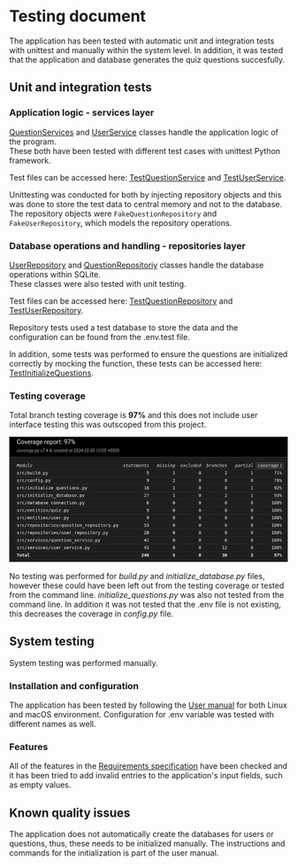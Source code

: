 # Testing document
The application has been tested with automatic unit and integration tests with unittest and manually within the system level. In addition, it was tested that the application and database generates the quiz questions succesfully.

## Unit and integration tests

### Application logic - services layer
[QuestionServices](../src/services/question_service.py) and [UserService](../src/services/user_service.py) classes handle the application logic of the program. <br>
These both have been tested with different test cases with unittest Python framework. 

Test files can be accessed here: [TestQuestionService](../src/tests/services/question_service_test.py) and [TestUserService](../src/tests/services/user_service_test.py).

Unittesting was conducted for both by injecting repository objects and this was done to store the test data to central memory and not to the database. The repository objects were ```FakeQuestionRepository``` and ```FakeUserRepository```, which models the repository operations.

### Database operations and handling - repositories layer
[UserRepository](../src/repositories/user_repository.py) and [QuestionRepositoriy](../src/repositories/question_repository.py) classes handle the database operations within SQLite. <br>
These classes were also tested with unit testing. 

Test files can be accessed here: [TestQuestionRepository](../src/tests/repositories/question_repository_test.py) and [TestUserRepository](../src/tests/repositories/user_repository_test.py).

Repository tests used a test database to store the data and the configuration can be found from the .env.test file.

In addition, some tests was performed to ensure the questions are initialized correctly by mocking the function, these tests can be accessed here: [TestInitializeQuestions](../src/tests/databases/initialize_questions_test.py).

### Testing coverage
Total branch testing coverage is **97%** and this does not include user interface testing this was outscoped from this project.

![Coverage report](./pictures/coverage_report.png)

No testing was performed for *build.py* and *initialize_database.py* files, however these could have been left out from the testing coverage or tested from the command line. *initialize_questions.py* was also not tested from the command line. In addition it was not tested that the .env file is not existing, this decreases the coverage in *config.py* file.


## System testing
System testing was performed manually.

### Installation and configuration
The application has been tested by following the [User manual](../documentation/user_manual.md) for both Linux and macOS environment. Configuration for .env variable was tested with different names as well.

### Features
All of the features in the [Requirements specification](../documentation/requirements_specification.md) have been checked and it has been tried to add invalid entries to the application's input fields, such as empty values.

## Known quality issues
The application does not automatically create the databases for users or questions, thus, these needs to be initialized manually. The instructions and commands for the initialization is part of the user manual.